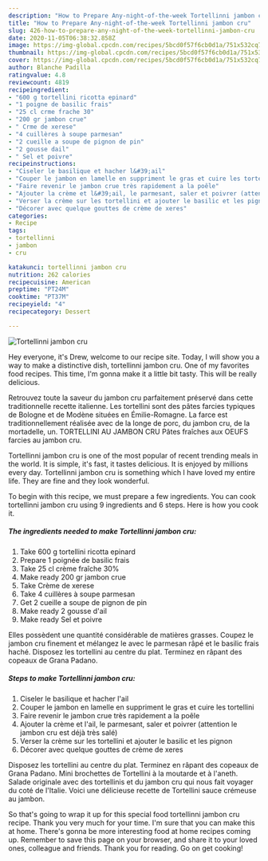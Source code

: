 ```yaml
---
description: "How to Prepare Any-night-of-the-week Tortellinni jambon cru"
title: "How to Prepare Any-night-of-the-week Tortellinni jambon cru"
slug: 426-how-to-prepare-any-night-of-the-week-tortellinni-jambon-cru
date: 2020-11-05T06:38:32.858Z
image: https://img-global.cpcdn.com/recipes/5bcd0f57f6cb0d1a/751x532cq70/tortellinni-jambon-cru-photo-principale-de-la-recette.jpg
thumbnail: https://img-global.cpcdn.com/recipes/5bcd0f57f6cb0d1a/751x532cq70/tortellinni-jambon-cru-photo-principale-de-la-recette.jpg
cover: https://img-global.cpcdn.com/recipes/5bcd0f57f6cb0d1a/751x532cq70/tortellinni-jambon-cru-photo-principale-de-la-recette.jpg
author: Blanche Padilla
ratingvalue: 4.8
reviewcount: 4819
recipeingredient:
- "600 g tortellini ricotta epinard"
- "1 poigne de basilic frais"
- "25 cl crme frache 30"
- "200 gr jambon crue"
- " Crme de xerese"
- "4 cuillères à soupe parmesan"
- "2 cueille a soupe de pignon de pin"
- "2 gousse dail"
- " Sel et poivre"
recipeinstructions:
- "Ciseler le basilique et hacher l&#39;ail"
- "Couper le jambon en lamelle en suppriment le gras et cuire les tortellini"
- "Faire revenir le jambon crue très rapidement a la poêle"
- "Ajouter la crème et l&#39;ail, le parmesant, saler et poivrer (attention le jambon cru est déjà très salé)"
- "Verser la crème sur les tortellini et ajouter le basilic et les pignon"
- "Décorer avec quelque gouttes de crème de xeres"
categories:
- Recipe
tags:
- tortellinni
- jambon
- cru

katakunci: tortellinni jambon cru 
nutrition: 262 calories
recipecuisine: American
preptime: "PT24M"
cooktime: "PT37M"
recipeyield: "4"
recipecategory: Dessert

---
```



![Tortellinni jambon cru](https://img-global.cpcdn.com/recipes/5bcd0f57f6cb0d1a/751x532cq70/tortellinni-jambon-cru-photo-principale-de-la-recette.jpg)

Hey everyone, it's Drew, welcome to our recipe site. Today, I will show you a way to make a distinctive dish, tortellinni jambon cru. One of my favorites food recipes. This time, I'm gonna make it a little bit tasty. This will be really delicious.

Retrouvez toute la saveur du jambon cru parfaitement préservé dans cette traditionnelle recette italienne. Les tortellini sont des pâtes farcies typiques de Bologne et de Modène situées en Émilie-Romagne. La farce est traditionnellement réalisée avec de la longe de porc, du jambon cru, de la mortadelle, un. TORTELLINI AU JAMBON CRU Pâtes fraîches aux OEUFS farcies au jambon cru.

Tortellinni jambon cru is one of the most popular of recent trending meals in the world. It is simple, it's fast, it tastes delicious. It is enjoyed by millions every day. Tortellinni jambon cru is something which I have loved my entire life. They are fine and they look wonderful.


To begin with this recipe, we must prepare a few ingredients. You can cook tortellinni jambon cru using 9 ingredients and 6 steps. Here is how you cook it.

<!--inarticleads1-->

##### The ingredients needed to make Tortellinni jambon cru:

1. Take 600 g tortellini ricotta epinard
1. Prepare 1 poignée de basilic frais
1. Take 25 cl crème fraîche 30%
1. Make ready 200 gr jambon crue
1. Take  Crème de xerese
1. Take 4 cuillères à soupe parmesan
1. Get 2 cueille a soupe de pignon de pin
1. Make ready 2 gousse d&#39;ail
1. Make ready  Sel et poivre


Elles possèdent une quantité considérable de matières grasses. Coupez le jambon cru finement et mélangez le avec le parmesan râpé et le basilic frais haché. Disposez les tortellini au centre du plat. Terminez en râpant des copeaux de Grana Padano. 

<!--inarticleads2-->

##### Steps to make Tortellinni jambon cru:

1. Ciseler le basilique et hacher l&#39;ail
1. Couper le jambon en lamelle en suppriment le gras et cuire les tortellini
1. Faire revenir le jambon crue très rapidement a la poêle
1. Ajouter la crème et l&#39;ail, le parmesant, saler et poivrer (attention le jambon cru est déjà très salé)
1. Verser la crème sur les tortellini et ajouter le basilic et les pignon
1. Décorer avec quelque gouttes de crème de xeres


Disposez les tortellini au centre du plat. Terminez en râpant des copeaux de Grana Padano. Mini brochettes de Tortellini à la moutarde et à l&#39;aneth. Salade originale avec des tortellinis et du jambon cru qui nous fait voyager du coté de l&#39;Italie. Voici une délicieuse recette de Tortellini sauce crémeuse au jambon. 

So that's going to wrap it up for this special food tortellinni jambon cru recipe. Thank you very much for your time. I'm sure that you can make this at home. There's gonna be more interesting food at home recipes coming up. Remember to save this page on your browser, and share it to your loved ones, colleague and friends. Thank you for reading. Go on get cooking!
